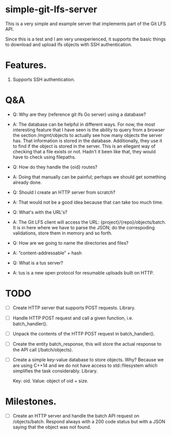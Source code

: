 # simple-git-lfs-server

This is a very simple and example server that implements part of the Git LFS API.

Since this is a test and I am very unexperienced, it supports the basic things to download and upload lfs objects with SSH authentication.

# Features.

1. Supports SSH authentication.

# Q&A

- Q: Why are they (reference git lfs Go server) using a database?
- A: The database can be helpful in different ways. For now, the most interesting feature that I have seen is the ability to query from a browser the section /mgmt/objects to actually see how many objects the server has. That information is stored in the database. Additionally, they use it to find if the object is stored in the server. This is an ellegant way of checking that a file exists or not. Hadn't it been like that, they would have to check using filepaths.

- Q: How do they handle the {oid} routes?
- A: Doing that manually can be painful; perhaps we should get something already done.

- Q: Should I create an HTTP server from scratch?
- A: That would not be a good idea because that can take too much time.

- Q: What's with the URL's?
- A: The Git LFS client will access the URL: {project}/{repo}/objects/batch. It is in here where we have to parse the JSON; do the correspoding validations, store them in memory and so forth.

- Q: How are we going to name the directories and files?
- A: “content-addressable”  + hash

- Q: What is a tus server?
- A: tus is a new open protocol for resumable uploads built on HTTP.

# TODO

- [ ] Create HTTP server that supports POST requests. Library.
- [ ] Handle HTTP POST request and call a given function, i.e. batch_handler().
- [ ] Unpack the contents of the HTTP POST request in batch_handler().
- [ ] Create the entity batch_response, this will store the actual response to the API call (/batch/objects).
- [ ] Create a simple key-value database to store objects. Why? Because we are using C++14 and we do not have access to std::filesystem which simplifies the task considerably. Library.

  Key: oid.
  Value: object of oid + size.

# Milestones.

- [ ] Create an HTTP server and handle the batch API request on /objects/batch. Respond always with a 200 code status but with a JSON saying that the object was not found.
